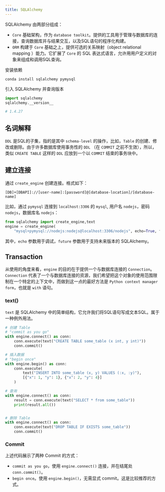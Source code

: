 ```yaml
---
title: SQLAlchemy
---
```


SQLAlchemy 由两部分组成：
* `Core` 基础架构，作为 `database toolkit`。提供的工具用于管理与数据库的连接，查询数据库并与结果交互，以及SQL语句的程序化构建。
* `ORM` 构建于 `Core` 基础之上，提供可选的关系映射（object relational mapping ）能力。它扩展了 `Core` 的 SQL 表达式语言，允许用用户定义的对象来组成和调用SQL查询。

安装依赖
``` shell
conda install sqlalchemy pymysql
```

引入 SQLAlchemy 并查询版本
``` python
import sqlalchemy
sqlalchemy.__version__

# 1.4.27
```

## 名词解释
`DDL` 是SQL的子集，指的是其中 `schema-level` 的操作，比如，`Table` 的创建、修改或删除。由于许多数据库使用事务性的 `DDL` （在 `COMMIT` 之前不生效），所以，类似 `CREATE TABLE` 这样的 `DDL` 应放到一个以 `COMMIT` 结束的事务块中。

## 建立连接
通过 `create_engine` 创建连接。格式如下：  
``` shell
[DB]+[DBAPI]://[user-name]:[password]@[database-location]/[database-name]
```
比如，通过 `pymysql` 连接到 `localhost:3306` 的 `mysql`, 用户名 `nodejs`，密码 `nodejs`，数据库名 `nodejs`：

``` python
from sqlalchemy import create_engine,text
engine = create_engine(
    "mysql+pymysql://nodejs:nodejs@localhost:3306/nodejs", echo=True, future=True)
```
其中，`echo` 参数用于调试，`future` 参数用于支持未来版本的 SQLAlchemy。

## Transaction
从使用的角度来看，`engine` 的目的在于提供一个与数据库连接的 `Connection`。`Connection` 代表了一个与数据库连接的资源，我们希望把这个对象的使用范围限制在一个特定的上下文中，而做到这一点的最好方法是 `Python context manager form`，也就是 `with` 语句。

### text()
`text` 是 SQLAlchemy 中的简单结构，它允许我们将SQL语句写成文本SQL。属于一种例外用法。

``` python
# 创建 Table
# "commit as you go"
with engine.connect() as conn:
    conn.execute(text("CREATE TABLE some_table (x int, y int)"))
    conn.commit()

# 插入数据
# "begin once"
with engine.begin() as conn:
    conn.execute(
        text("INSERT INTO some_table (x, y) VALUES (:x, :y)"),
        [{"x": 1, "y": 1}, {"x": 2, "y": 4}]
    )

# 查询
with engine.connect() as conn:
    result = conn.execute(text("SELECT * from some_table"))
    print(result.all())


# 删除 Table
with engine.connect() as conn:
    conn.execute(text("DROP TABLE IF EXISTS some_table"))
    conn.commit()
```

### Commit
上述代码展示了两种 Commit 的方式：
* `commit as you go`，使用 `engine.connect()` 连接，并在结尾处 `conn.commit()`。
* `begin once`。使用 `engine.begin()`，无需显式 commit。这是比较推荐的方式。




